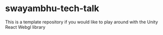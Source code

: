 # swayambhu-tech-talk

This is a template repository if you would like to play around with the Unity React Webgl library
